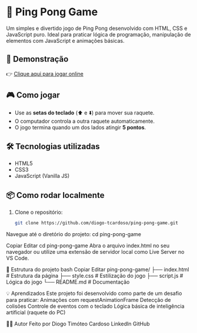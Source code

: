 # 🏓 Ping Pong Game

Um simples e divertido jogo de Ping Pong desenvolvido com HTML, CSS e JavaScript puro. Ideal para praticar lógica de programação, manipulação de elementos com JavaScript e animações básicas.

## 🚀 Demonstração

👉 [Clique aqui para jogar online](https://diogo-tcardoso.github.io/ping-pong-game/)

## 🎮 Como jogar

- Use as **setas do teclado** (⬆️ e ⬇️) para mover sua raquete.
- O computador controla a outra raquete automaticamente.
- O jogo termina quando um dos lados atingir **5 pontos**.

## 🛠️ Tecnologias utilizadas

- HTML5
- CSS3
- JavaScript (Vanilla JS)

## 📦 Como rodar localmente

1. Clone o repositório:
   ```bash
   git clone https://github.com/diogo-tcardoso/ping-pong-game.git
Navegue até o diretório do projeto:
cd ping-pong-game

Copiar
Editar
cd ping-pong-game
Abra o arquivo index.html no seu navegador ou utilize uma extensão de servidor local como Live Server no VS Code.

📁 Estrutura do projeto
bash
Copiar
Editar
ping-pong-game/
├── index.html       # Estrutura da página
├── style.css        # Estilização do jogo
├── script.js        # Lógica do jogo
└── README.md        # Documentação

💡 Aprendizados
Este projeto foi desenvolvido como parte de um desafio para praticar:
Animações com requestAnimationFrame
Detecção de colisões
Controle de eventos com o teclado
Lógica básica de inteligência artificial (raquete do PC)

🧑‍💻 Autor
Feito por Diogo Timóteo Cardoso
LinkedIn
GitHub
